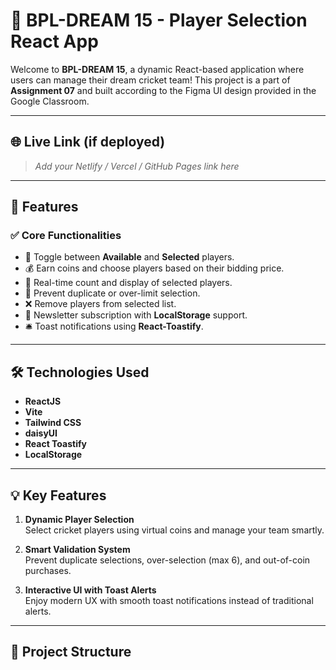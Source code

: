 # 🏏 BPL-DREAM 15 - Player Selection React App

Welcome to **BPL-DREAM 15**, a dynamic React-based application where users can manage their dream cricket team! This project is a part of **Assignment 07** and built according to the Figma UI design provided in the Google Classroom.

---

## 🌐 Live Link (if deployed)
> _Add your Netlify / Vercel / GitHub Pages link here_

---

## 📌 Features

### ✅ Core Functionalities
- 🔄 Toggle between **Available** and **Selected** players.
- 💰 Earn coins and choose players based on their bidding price.
- 🧮 Real-time count and display of selected players.
- 🚫 Prevent duplicate or over-limit selection.
- ❌ Remove players from selected list.
- 📩 Newsletter subscription with **LocalStorage** support.
- 🛎️ Toast notifications using **React-Toastify**.

---

## 🛠️ Technologies Used

- **ReactJS**
- **Vite**
- **Tailwind CSS**
- **daisyUI**
- **React Toastify**
- **LocalStorage**

---

## 💡 Key Features

1. **Dynamic Player Selection**  
   Select cricket players using virtual coins and manage your team smartly.

2. **Smart Validation System**  
   Prevent duplicate selections, over-selection (max 6), and out-of-coin purchases.

3. **Interactive UI with Toast Alerts**  
   Enjoy modern UX with smooth toast notifications instead of traditional alerts.

---

## 📁 Project Structure

